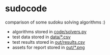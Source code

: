 # sudocode

comparison of some sudoku solving algorithms :)

- algorithms stored in [code/solvers.py](https://github.com/jstebner/sudocode/blob/main/code/solvers.py)
- test data stored in [data/*.csv](https://github.com/jstebner/sudocode/tree/main/data)
- test results stored in [out/results.csv](https://github.com/jstebner/sudocode/blob/main/out/results.csv)
- assets for report stored in [out/*.png](https://github.com/jstebner/sudocode/tree/main/out)